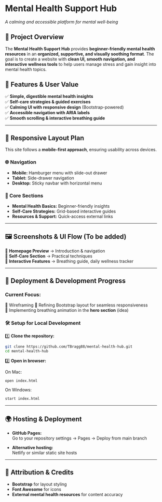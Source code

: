 # Mental Health Support Hub

_A calming and accessible platform for mental well-being_

## 📝 Project Overview

The **Mental Health Support Hub** provides **beginner-friendly mental health resources** in an **organized, supportive, and visually soothing format**. The goal is to create a website with **clean UI, smooth navigation, and interactive wellness tools** to help users manage stress and gain insight into mental health topics.

## 🌟 Features & User Value

✅ **Simple, digestible mental health insights**  
✅ **Self-care strategies & guided exercises**  
✅ **Calming UI with responsive design** (Bootstrap-powered)  
✅ **Accessible navigation with ARIA labels**  
✅ **Smooth scrolling & interactive breathing guide**

---

## 📐 Responsive Layout Plan

This site follows a **mobile-first approach**, ensuring usability across devices.

### 🌐 Navigation

-   **Mobile:** Hamburger menu with slide-out drawer
-   **Tablet:** Side-drawer navigation
-   **Desktop:** Sticky navbar with horizontal menu

### 📄 Core Sections

-   **Mental Health Basics:** Beginner-friendly insights
-   **Self-Care Strategies:** Grid-based interactive guides
-   **Resources & Support:** Quick-access external links

---

## 🖼️ Screenshots & UI Flow (To be added)

📌 **Homepage Preview** → Introduction & navigation  
📌 **Self-Care Section** → Practical techniques  
📌 **Interactive Features** → Breathing guide, daily wellness tracker

---

## 🚀 Deployment & Development Progress

### **Current Focus:**

🔹 Wireframing
🔹 Refining Bootstrap layout for seamless responsiveness  
🔹 Implementing breathing animation in the **hero section** (idea)

### 🛠️ Setup for Local Development

1️⃣ **Clone the repository:**

```bash
git clone https://github.com/TBragg88/mental-health-hub.git
cd mental-health-hub
```

2️⃣ **Open in browser:**

On Mac:

```bash
open index.html
```

On Windows:

```bash
start index.html
```

---

## 🌍 Hosting & Deployment

-   **GitHub Pages:**  
    Go to your repository settings → Pages → Deploy from main branch

-   **Alternative hosting:**  
    Netlify or similar static site hosts

---

## 📜 Attribution & Credits

-   **Bootstrap** for layout styling
-   **Font Awesome** for icons
-   **External mental health resources** for content accuracy
